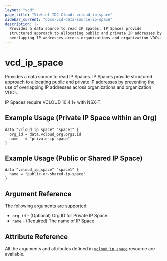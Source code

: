 ```yaml
---
layout: "vcd"
page_title: "Viettel IDC Cloud: vcloud_ip_space"
sidebar_current: "docs-vcd-data-source-ip-space"
description: |-
  Provides a data source to read IP Spaces. IP Spaces provide 
  structured approach to allocating public and private IP addresses by preventing the use of 
  overlapping IP addresses across organizations and organization VDCs.
---
```


# vcd\_ip\_space

Provides a data source to read IP Spaces. IP Spaces provide structured approach to allocating public
and private IP addresses by preventing the use of overlapping IP addresses across organizations and
organization VDCs.

IP Spaces require VCLOUD 10.4.1+ with NSX-T.

## Example Usage (Private IP Space within an Org)

```hcl
data "vcloud_ip_space" "space1" {
  org_id = data.vcloud_org.org1.id
  name   = "private-ip-space"
}
```

## Example Usage (Public or Shared IP Space)
```hcl
data "vcloud_ip_space" "space1" {
  name = "public-or-shared-ip-space"
}
```

## Argument Reference

The following arguments are supported:

* `org_id` - (Optional) Org ID for Private IP Space.
* `name` - (Required) The name of IP Space.

## Attribute Reference

All the arguments and attributes defined in
[`vcloud_ip_space`](/providers/terraform-viettelidc/vcloud/latest/docs/resources/ip_space) resource are available.
